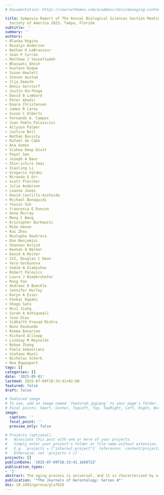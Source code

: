 ```yaml
---
# Documentation: https://sourcethemes.com/academic/docs/managing-content/

title: Symposia Report of The Annual Biological Sciences Section Meeting of the Gerontological
  Society of America 2023, Tampa, Florida
subtitle: ''
summary: ''
authors:
- Blanka Rogina
- Rozalyn Anderson
- Nathan K LeBrasseur
- Sean P Curran
- Matthew J Yousefzadeh
- Bhaswati Ghosh
- Gustavo Duque
- Susan Howlett
- Steven Austad
- Ilja Demuth
- Denis Gerstorf
- Justin Korfhage
- David B Lombard
- Peter Abadir
- Kaare Christensen
- James R Carey
- Susan C Alberts
- Fernando A. Campos
- Juan Pablo Palavicini
- Allyson Palmer
- Justice Bell
- Nathan Basisty
- Rafael de Cabo
- Ana Gomes
- Vishwa Deep Dixit
- Payel Sen
- Joseph A Baur
- Shin-ichiro Imai
- Xiaoling Li
- Gregorio Valdez
- Miranda E Orr
- Scott Pletcher
- Julie Andersen
- Leanne Jones
- David Castillo-Azofeida
- Michael Bonaguidi
- Yousin Suh
- Francesca E Duncan
- Anna Murray
- Meng C Wang
- Kristopher Burkewitz
- Mike Henne
- Kai Zhou
- Mustapha Bouhrara
- Dan Benjamini
- Shannon Kolind
- Keenan A Walker
- David A Reiter
- III, Douglas C Dean
- Vera Gorbunova
- Vadim N Gladyshev
- Robert Palovics
- Laura J Niedernhofer
- Rong Fan
- Andreas D Bueckle
- Jennifer Hurley
- Karyn A Esser
- Pankaj Kapahi
- Shogo Sato
- Nisi Jiang
- Sarah A Ashiqueali
- Jose Diaz
- Sidharth Prasad Mishra
- Nuno Raimundo
- Reema Banarjee
- Richard Allsopp
- Lindsay M Reynolds
- Bohan Zhang
- Paola Sebastiani
- Stefano Monti
- Nicholas Schork
- Noa Rappaport
tags: []
categories: []
date: '2025-05-01'
lastmod: 2025-07-09T18:33:41+02:00
featured: false
draft: false

# Featured image
# To use, add an image named `featured.jpg/png` to your page's folder.
# Focal points: Smart, Center, TopLeft, Top, TopRight, Left, Right, BottomLeft, Bottom, BottomRight.
image:
  caption: ''
  focal_point: ''
  preview_only: false

# Projects (optional).
#   Associate this post with one or more of your projects.
#   Simply enter your project's folder or file name without extension.
#   E.g. `projects = ["internal-project"]` references `content/project/deep-learning/index.md`.
#   Otherwise, set `projects = []`.
projects: []
publishDate: '2025-07-09T16:33:41.166872Z'
publication_types:
- '1'
abstract: The aging process is universal, and it is characterized by a progressive deterioration and decrease in physiological function leading to decline on the organismal level. Nevertheless, a number of genetic and nongenetic interventions have been described, which successfully extend healthspan and lifespan in different species. Furthermore, a number of clinical trials have been evaluating the feasibility of different interventions to promote human health. The goal of the annual Biological Sciences Section of the Gerontological Society of America meeting was to share current knowledge of different topics in aging research and provide a vision of the future of aging research. The meeting gathered international experts in diverse areas of aging research including basic biology, demography, and clinical and translational studies. Specific topics included metabolism, inflammaging, epigenetic clocks, frailty, senescence, neuroscience, stem cells, reproductive aging, inter-organelle crosstalk, comparative transcriptomics of longevity, circadian clock, metabolomics, and biodemography.
publication: '*The Journals of Gerontology: Series A*'
doi: 10.1093/gerona/glaf026
---
```


